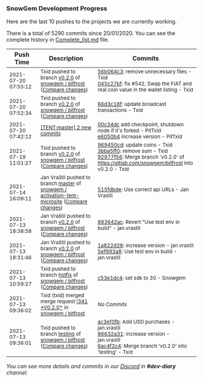 
### SnowGem Development Progress

Here are the last 10 pushes to the projects we are currently working.

There is a total of 5290 commits since 20/01/2020. You can see the complete history in
 [Complete_list.md](Complete_list.md) file.

| Push Time | Description | Commits |
| --- | --- | --- |
| <sub>2021-07-20 07:55:12</sub> | <sub>Txid pushed to branch [v0\.2\.0](https://gitlab.com/snowgem/bitfrost/commits/v0.2.0) of [snowgem / bitfrost](https://gitlab.com/snowgem/bitfrost) ([Compare changes](https://gitlab.com/snowgem/bitfrost/compare/66d3c18f83aa9915b9c553e233fa4f50711dcdcf...045c27bf6d43f3f40a51a92176a6185f2284ae43))</sub> | <sub>[56b064c3](https://gitlab.com/snowgem/bitfrost/-/commit/56b064c367842e37c1b95b010a8e3fb00e701871): remove unnecessary files - Txid<br>[045c27bf](https://gitlab.com/snowgem/bitfrost/-/commit/045c27bf6d43f3f40a51a92176a6185f2284ae43): fix #542, Swap the FIAT and real coin value in the wallet listing - Txid</sub> |
| <sub>2021-07-20 07:52:34</sub> | <sub>Txid pushed to branch [v0\.2\.0](https://gitlab.com/snowgem/bitfrost/commits/v0.2.0) of [snowgem / bitfrost](https://gitlab.com/snowgem/bitfrost) ([Compare changes](https://gitlab.com/snowgem/bitfrost/compare/92977f56fa3df67420736021812d7d5b648682ca...66d3c18f83aa9915b9c553e233fa4f50711dcdcf))</sub> | <sub>[66d3c18f](https://gitlab.com/snowgem/bitfrost/-/commit/66d3c18f83aa9915b9c553e233fa4f50711dcdcf): update broadcast transactions - Txid</sub> |
| <sub>2021-07-20 07:42:12</sub> | <sub>[[TENT:master] 2 new commits](https://github.com/TENTOfficial/TENT/compare/1fc5a12b6420...e6050b41eac9)</sub> | <sub>[00c34dc](https://github.com/TENTOfficial/TENT/commit/00c34dc8515c24999c999fd4ec433b12f5a1569c) add checkpoint, shutdown node if it's forked - PitTxid<br>[e6050b4](https://github.com/TENTOfficial/TENT/commit/e6050b41eac962061ef2b993b0bb522af1abbcc5) increase version - PitTxid</sub> |
| <sub>2021-07-19 11:01:27</sub> | <sub>Txid pushed to branch [v0\.2\.0](https://gitlab.com/snowgem/bitfrost/commits/v0.2.0) of [snowgem / bitfrost](https://gitlab.com/snowgem/bitfrost) ([Compare changes](https://gitlab.com/snowgem/bitfrost/compare/883642ac07ab6a34688653790b7f8dce6efcde9a...92977f56fa3df67420736021812d7d5b648682ca))</sub> | <sub>[969450cd](https://gitlab.com/snowgem/bitfrost/-/commit/969450cd57b6b91dadbe002e94b236deb2cbfe17): update coins - Txid<br>[3bba5ff0](https://gitlab.com/snowgem/bitfrost/-/commit/3bba5ff018e2179bd3f06a5d7a567cb4ca71c349): remove sum - Txid<br>[92977f56](https://gitlab.com/snowgem/bitfrost/-/commit/92977f56fa3df67420736021812d7d5b648682ca): Merge branch 'v0.2.0' of https://gitlab.com/snowgem/bitfrost into v0.2.0 - Txid</sub> |
| <sub>2021-07-14 16:09:11</sub> | <sub>Jan Vraštil pushed to branch [master](https://gitlab.com/snowgem/activation-tent-microsite/commits/master) of [snowgem / activation\-tent\-microsite](https://gitlab.com/snowgem/activation-tent-microsite) ([Compare changes](https://gitlab.com/snowgem/activation-tent-microsite/compare/d46af7ee3d86be55d1d4bf268406b1cf0f696c1a...515fdbde5bf1b62d961f4e0e7e1b91e6b2034393))</sub> | <sub>[515fdbde](https://gitlab.com/snowgem/activation-tent-microsite/-/commit/515fdbde5bf1b62d961f4e0e7e1b91e6b2034393): Use correct api URLs - Jan Vrastil</sub> |
| <sub>2021-07-13 18:38:58</sub> | <sub>Jan Vraštil pushed to branch [v0\.2\.0](https://gitlab.com/snowgem/bitfrost/commits/v0.2.0) of [snowgem / bitfrost](https://gitlab.com/snowgem/bitfrost) ([Compare changes](https://gitlab.com/snowgem/bitfrost/compare/5ef993a822f6c9115983607ddd003cb3bcbc14ac...883642ac07ab6a34688653790b7f8dce6efcde9a))</sub> | <sub>[883642ac](https://gitlab.com/snowgem/bitfrost/-/commit/883642ac07ab6a34688653790b7f8dce6efcde9a): Revert "Use test env in build" - jan.vrastil</sub> |
| <sub>2021-07-13 18:31:46</sub> | <sub>Jan Vraštil pushed to branch [v0\.2\.0](https://gitlab.com/snowgem/bitfrost/commits/v0.2.0) of [snowgem / bitfrost](https://gitlab.com/snowgem/bitfrost) ([Compare changes](https://gitlab.com/snowgem/bitfrost/compare/86632a317e169ffd76b2bd84658df51a75ed4a72...5ef993a822f6c9115983607ddd003cb3bcbc14ac))</sub> | <sub>[1a822d28](https://gitlab.com/snowgem/bitfrost/-/commit/1a822d2830ffe6f66d95cf2415d6fd7afcf21889): increase version - jan.vrastil<br>[5ef993a8](https://gitlab.com/snowgem/bitfrost/-/commit/5ef993a822f6c9115983607ddd003cb3bcbc14ac): Use test env in build - jan.vrastil</sub> |
| <sub>2021-07-13 10:59:27</sub> | <sub>Txid pushed to branch [hotfix](https://gitlab.com/snowgem/bitfrost/commits/hotfix) of [snowgem / bitfrost](https://gitlab.com/snowgem/bitfrost) ([Compare changes](https://gitlab.com/snowgem/bitfrost/compare/37b69f0a527ff437c438ab4775d5efd92d56ccaa...c53e1dc447041cf646de88c7c65795a8db3dab81))</sub> | <sub>[c53e1dc4](https://gitlab.com/snowgem/bitfrost/-/commit/c53e1dc447041cf646de88c7c65795a8db3dab81): set sdk to 30 - Snowgem</sub> |
| <sub>2021-07-13 09:36:02</sub> | <sub>Txid (txid) merged merge request [\!341 \*V0\.2\.0\*](https://gitlab.com/snowgem/bitfrost/-/merge_requests/341) in [snowgem / bitfrost](https://gitlab.com/snowgem/bitfrost)</sub> | <sub>_No Commits_</sub> |
| <sub>2021-07-13 09:36:01</sub> | <sub>Txid pushed to branch [testing](https://gitlab.com/snowgem/bitfrost/commits/testing) of [snowgem / bitfrost](https://gitlab.com/snowgem/bitfrost) ([Compare changes](https://gitlab.com/snowgem/bitfrost/compare/8d01a6bf91606cdd8336697c1c6b66422905e857...6ac4f2c4a1f7f60df820a7330aa4543b0ad2aee0))</sub> | <sub>[ac3ef0fb](https://gitlab.com/snowgem/bitfrost/-/commit/ac3ef0fbc2d967f8f26ab1115cb5eb994c920c39): Add USD purchases - jan.vrastil<br>[86632a31](https://gitlab.com/snowgem/bitfrost/-/commit/86632a317e169ffd76b2bd84658df51a75ed4a72): increase version - jan.vrastil<br>[6ac4f2c4](https://gitlab.com/snowgem/bitfrost/-/commit/6ac4f2c4a1f7f60df820a7330aa4543b0ad2aee0): Merge branch 'v0.2.0' into 'testing' - Txid</sub> |

_You can see more details and commits in our [Discord](https://discord.gg/zumGnbg) in **#dev-diary** channel._
